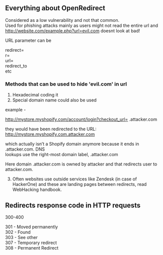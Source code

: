 ## Everything about OpenRedirect

Considered as a low vulnerability and not that common.  
Used for phishing attacks mainly as users might not read the entire url and http://website.com/example.php?url=evil.com doesnt look at bad!  

URL parameter can be  

redirect=  
r=  
url=  
redirect_to  
etc  

### Methods that can be used to hide 'evil.com' in url

1) Hexadecimal coding it   
2) Special domain name could also be used  

example -   

http://mystore.myshopify.com/account/login?checkout_url= .attacker.com  


they would have been redirected to the URL:  
http://mystore.myshopify.com.attacker.com  

which actually isn’t a Shopify domain anymore because it ends in .attacker.com. DNS  
lookups use the right-most domain label, .attacker.com  

Here domain .attacker.com is owned by attacker and that redirects user to attacker.com.  

3) Often websites use outside services like Zendesk (in case of HackerOne) and these are landing pages between redirects, read WebHacking   handbook.


## Redirects response code in HTTP requests  

300-400  

301 - Moved permanently  
302 - Found  
303 - See other  
307 - Temporary redirect  
308 - Permanent Redirect  

